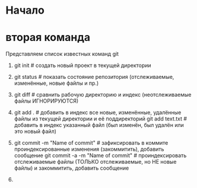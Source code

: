

# Начало

# вторая команда

Представляем список известных команд git 

1. git init             # создать новый проект в текущей директории

2. git status              # показать состояние репозитория (отслеживаемые, изменённые, новые файлы и пр.)

3. git diff                # сравнить рабочую директорию и индекс (неотслеживаемые файлы ИГНОРИРУЮТСЯ)

4. git add .        # добавить в индекс все новые, изменённые, удалённые файлы из текущей директории и её поддиректорий
git add text.txt # добавить в индекс указанный файл (был изменён, был удалён или это новый файл)

5. git commit -m "Name of commit"    # зафиксировать в коммите проиндексированные изменения (закоммитить), добавить сообщение
git commit -a -m "Name of commit" # проиндексировать отслеживаемые файлы (ТОЛЬКО отслеживаемые, но НЕ новые файлы) и закоммитить, добавить сообщение

6. 


